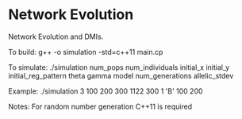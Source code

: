 # Network Evolution
Network Evolution and DMIs. 


To build: 
g++ -o simulation -std=c++11 main.cp

To simulate:
./simulation num_pops num_individuals initial_x initial_y initial_reg_pattern theta gamma model num_generations allelic_stdev

Example:
./simulation 3 100 200 300 1122 300 1 'B' 100 200

Notes:
For random number generation C++11 is required

